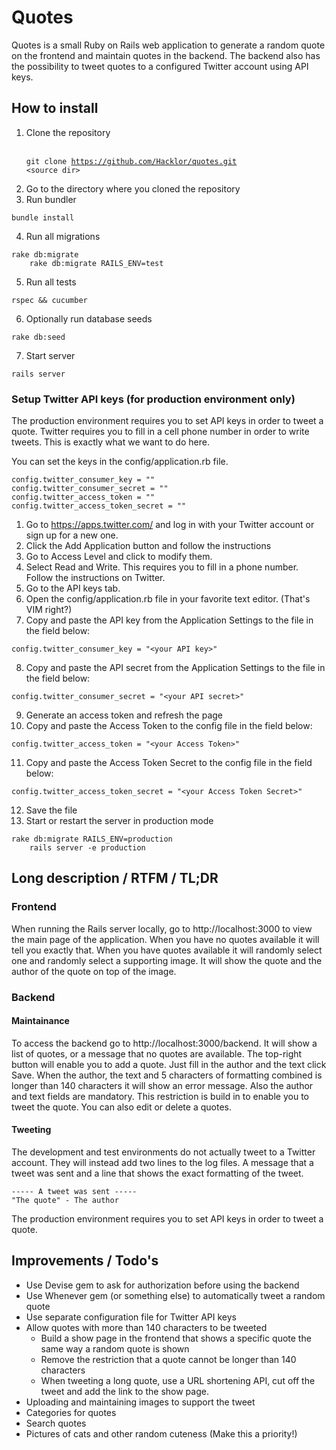 Quotes
======

Quotes is a small Ruby on Rails web application to generate a random quote on
the frontend and maintain quotes in the backend. The backend also has the
possibility to tweet quotes to a configured Twitter account using API keys.

How to install
-----
1. Clone the repository
    <br/><br/><pre><code>git clone https://github.com/Hacklor/quotes.git &lt;source dir&gt;</code></pre>
2. Go to the directory where you cloned the repository
3. Run bundler
<pre><code>bundle install</code></pre>
4. Run all migrations
<pre><code>rake db:migrate
    rake db:migrate RAILS_ENV=test</code></pre>
5. Run all tests
<pre><code>rspec && cucumber</code></pre>
6. Optionally run database seeds
<pre><code>rake db:seed</code></pre>
7. Start server
<pre><code>rails server</code></pre>

### Setup Twitter API keys (for production environment only)
The production environment requires you to set API keys in order to tweet a
quote. Twitter requires you to fill in a cell phone number in order to write
tweets. This is exactly what we want to do here.

You can set the keys in the config/application.rb file.

    config.twitter_consumer_key = ""
    config.twitter_consumer_secret = ""
    config.twitter_access_token = ""
    config.twitter_access_token_secret = ""

1. Go to https://apps.twitter.com/ and log in with your Twitter account or sign
   up for a new one.
2. Click the Add Application button and follow the instructions
3. Go to Access Level and click to modify them.
4. Select Read and Write. This requires you to fill in a phone number. Follow
   the instructions on Twitter.
5. Go to the API keys tab.
6. Open the config/application.rb file in your favorite text editor. (That's VIM
   right?)
7. Copy and paste the API key from the Application Settings to the file in the
   field below:
<pre><code>config.twitter_consumer_key = "&lt;your API key&gt;"</code></pre>
8. Copy and paste the API secret from the Application Settings to the file in
   the field below:
<pre><code>config.twitter_consumer_secret = "&lt;your API secret&gt;"</code></pre>
9. Generate an access token and refresh the page
10. Copy and paste the Access Token to the config file in the field below:
<pre><code>config.twitter_access_token = "&lt;your Access Token&gt;"</code></pre>
11. Copy and paste the Access Token Secret to the config file in the field
    below:
<pre><code>config.twitter_access_token_secret = "&lt;your Access Token Secret&gt;"</code></pre>
12. Save the file
13. Start or restart the server in production mode
<pre><code>rake db:migrate RAILS_ENV=production
    rails server -e production</code></pre>


Long description / RTFM / TL;DR
-----
### Frontend
When running the Rails server locally, go to http://localhost:3000 to view the
main page of the application. When you have no quotes available it will tell you
exactly that. When you have quotes available it will randomly select one and
randomly select a supporting image. It will show the quote and the author of the
quote on top of the image.

### Backend

#### Maintainance
To access the backend go to http://localhost:3000/backend. It will show a list
of quotes, or a message that no quotes are available. The top-right button will
enable you to add a quote. Just fill in the author and the text click Save. When
the author, the text and 5 characters of formatting combined is longer than 140
characters it will show an error message. Also the author and text fields are
mandatory. This restriction is build in to enable you to tweet the quote. You
can also edit or delete a quotes.


#### Tweeting
The development and test environments do not actually tweet to a Twitter
account. They will instead add two lines to the log files. A message that a
tweet was sent and a line that shows the exact formatting of the tweet.
<pre><code>----- A tweet was sent -----
"The quote" - The author</code></pre>

The production environment requires you to set API keys in order to tweet a
quote.

Improvements / Todo's
------
- Use Devise gem to ask for authorization before using the backend
- Use Whenever gem (or something else) to automatically tweet a random quote
- Use separate configuration file for Twitter API keys
- Allow quotes with more than 140 characters to be tweeted
  * Build a show page in the frontend that shows a specific quote the same way a
  random quote is shown
  * Remove the restriction that a quote cannot be longer than 140 characters
  * When tweeting a long quote, use a URL shortening API, cut off the tweet and
  add the link to the show page.
- Uploading and maintaining images to support the tweet
- Categories for quotes
- Search quotes
- Pictures of cats and other random cuteness (Make this a priority!)
